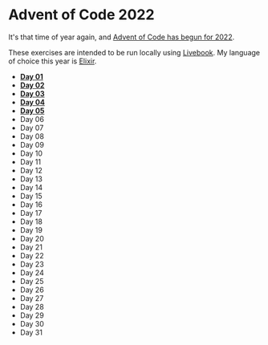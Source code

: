 # Advent of Code 2022

It's that time of year again, and [Advent of Code has begun for 2022](https://adventofcode.com/2022).

These exercises are intended to be run locally using [Livebook](https://livebook.dev/). My language of choice this year is [Elixir](https://elixir-lang.org/).

- **[Day 01](./01.livemd)**
- **[Day 02](./02.livemd)**
- **[Day 03](./03.livemd)**
- **[Day 04](./04.livemd)**
- **[Day 05](./05.livemd)**
- Day 06
- Day 07
- Day 08
- Day 09
- Day 10
- Day 11
- Day 12
- Day 13
- Day 14
- Day 15
- Day 16
- Day 17
- Day 18
- Day 19
- Day 20
- Day 21
- Day 22
- Day 23
- Day 24
- Day 25
- Day 26
- Day 27
- Day 28
- Day 29
- Day 30
- Day 31
